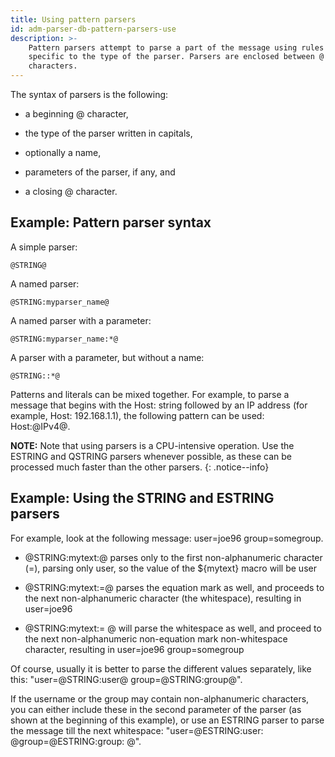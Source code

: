 ```yaml
---
title: Using pattern parsers
id: adm-parser-db-pattern-parsers-use
description: >-
    Pattern parsers attempt to parse a part of the message using rules
    specific to the type of the parser. Parsers are enclosed between @
    characters. 
---
```


The syntax of parsers is the following:

- a beginning @ character,

- the type of the parser written in capitals,

- optionally a name,

- parameters of the parser, if any, and

- a closing @ character.

## Example: Pattern parser syntax

A simple parser:

```text
@STRING@
```

A named parser:

```text
@STRING:myparser_name@
```

A named parser with a parameter:

```text
@STRING:myparser_name:*@
```

A parser with a parameter, but without a name:

```text
@STRING::*@
```

Patterns and literals can be mixed together. For example, to parse a
message that begins with the Host: string followed by an IP address (for
example, Host: 192.168.1.1), the following pattern can be used:
Host:@IPv4@.

**NOTE:** Note that using parsers is a CPU-intensive operation. Use the
ESTRING and QSTRING parsers whenever possible, as these can be processed
much faster than the other parsers.
{: .notice--info}

## Example: Using the STRING and ESTRING parsers

For example, look at the following message: user=joe96 group=somegroup.

- @STRING:mytext:@ parses only to the first non-alphanumeric
    character (=), parsing only user, so the value of the ${mytext}
    macro will be user

- @STRING:mytext:=@ parses the equation mark as well, and proceeds to
    the next non-alphanumeric character (the whitespace), resulting in
    user=joe96

- @STRING:mytext:= @ will parse the whitespace as well, and proceed
    to the next non-alphanumeric non-equation mark non-whitespace
    character, resulting in user=joe96 group=somegroup

Of course, usually it is better to parse the different values
separately, like this: \"user=@STRING:user@ group=@STRING:group@\".

If the username or the group may contain non-alphanumeric characters,
you can either include these in the second parameter of the parser (as
shown at the beginning of this example), or use an ESTRING parser to
parse the message till the next whitespace: \"user=@ESTRING:user:
@group=@ESTRING:group: @\".
